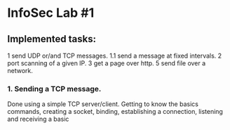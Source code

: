 # InfoSec Lab #1 

## Implemented tasks: 
1 send UDP or/and TCP messages. 
1.1  send a message at fixed intervals. 
2 port scanning of a given IP. 
3 get a page over http. 
5 send file over a network. 

### 1. Sending a TCP message.
Done using a simple TCP server/client. Getting to know the basics commands, creating a socket, binding, establishing a connection, listening and receiving a basic 
